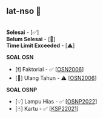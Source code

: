 ## lat-nso 🎉
\
**Selesai** - [✅]\
**Belum Selesai** - [🚧]\
**Time Limit Exceeded** - [⚠️] 

**SOAL OSN**
* [❗] Faktorial - ✅ [[OSN2006](https://tlx.toki.id/problems/osn-2006/A)]
* [🎂] Ulang Tahun - ⚠️ [[OSN2006](https://tlx.toki.id/problems/osn-2006/C)]

**SOAL OSNP**
* [💡] Lampu Hias - ✅ [[OSNP2022](https://tlx.toki.id/problems/osnp-2022/B1)]
* [🃏] Kartu - ✅ [[KSP22021](https://tlx.toki.id/problems/ksnp-2021/B2)]
